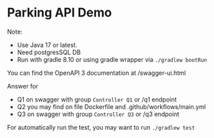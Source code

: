 # Parking API Demo

Note: 

- Use Java 17 or latest. 
- Need postgresSQL DB
- Run with gradle 8.10 or using gradle wrapper via `./gradlew bootRun`

You can find the OpenAPI 3 documentation at /swagger-ui.html

Answer for
- Q1 on swagger with group `Controller Q1` or /q1 endpoint
- Q2 you may find on file Dockerfile and .github/workflows/main.yml
- Q3 on swagger with group `Controller Q3` or /q3 endpoint

For automatically run the test, you may want to run `./gradlew test`